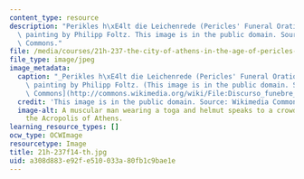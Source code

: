 ```yaml
---
content_type: resource
description: "Perikles h\xE4lt die Leichenrede (Pericles' Funeral Oration), an 1852\
  \ painting by Philipp Foltz. This image is in the public domain. Source: Wikimedia\
  \ Commons."
file: /media/courses/21h-237-the-city-of-athens-in-the-age-of-pericles-fall-2014/a308d883e92fe510033a80fb1c9bae1e_21h-237f14-th.jpg
file_type: image/jpeg
image_metadata:
  caption: "_Perikles h\xE4lt die Leichenrede (Pericles' Funeral Oration)_, an 1852\
    \ painting by Philipp Foltz. (This image is in the public domain. Source: [Wikimedia\
    \ Commons](http://commons.wikimedia.org/wiki/File:Discurso_funebre_pericles.PNG).)"
  credit: 'This image is in the public domain. Source: Wikimedia Commons.'
  image-alt: A muscular man wearing a toga and helmut speaks to a crowd gathered at
    the Acropolis of Athens.
learning_resource_types: []
ocw_type: OCWImage
resourcetype: Image
title: 21h-237f14-th.jpg
uid: a308d883-e92f-e510-033a-80fb1c9bae1e
---
```

